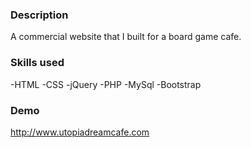### Description
A commercial website that I built for a board game cafe.

### Skills used
-HTML
-CSS
-jQuery
-PHP
-MySql
-Bootstrap

### Demo
http://www.utopiadreamcafe.com
